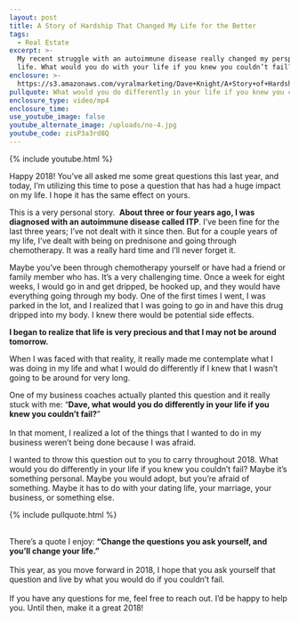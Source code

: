 ```yaml
---
layout: post
title: A Story of Hardship That Changed My Life for the Better
tags:
  - Real Estate
excerpt: >-
  My recent struggle with an autoimmune disease really changed my perspective on
  life. What would you do with your life if you knew you couldn’t fail?
enclosure: >-
  https://s3.amazonaws.com/vyralmarketing/Dave+Knight/A+Story+of+Hardship+That+Changed+My+Life+for+the+Better.mp4
pullquote: What would you do differently in your life if you knew you couldn’t fail?
enclosure_type: video/mp4
enclosure_time:
use_youtube_image: false
youtube_alternate_image: /uploads/no-4.jpg
youtube_code: zisP3a3rd8Q
---
```



{% include youtube.html %}

Happy 2018! You’ve all asked me some great questions this last year, and today, I’m utilizing this time to pose a question that has had a huge impact on my life. I hope it has the same effect on yours.

This is a very personal story.&nbsp; **About three or four years ago, I was diagnosed with an autoimmune disease called ITP**. I’ve been fine for the last three years; I’ve not dealt with it since then. But for a couple years of my life, I’ve dealt with being on prednisone and going through chemotherapy. It was a really hard time and I’ll never forget it.

Maybe you’ve been through chemotherapy yourself or have had a friend or family member who has. It’s a very challenging time. Once a week for eight weeks, I would go in and get dripped, be hooked up, and they would have everything going through my body. One of the first times I went, I was parked in the lot, and I realized that I was going to go in and have this drug dripped into my body. I knew there would be potential side effects.

**I began to realize that life is very precious and that I may not be around tomorrow.**

When I was faced with that reality, it really made me contemplate what I was doing in my life and what I would do differently if I knew that I wasn’t going to be around for very long.

One of my business coaches actually planted this question and it really stuck with me: “**Dave, what would you do differently in your life if you knew you couldn’t fail?**”<br><br>In that moment, I realized a lot of the things that I wanted to do in my business weren’t being done because I was afraid.

I wanted to throw this question out to you to carry throughout 2018. What would you do differently in your life if you knew you couldn’t fail? Maybe it’s something personal. Maybe you would adopt, but you’re afraid of something. Maybe it has to do with your dating life, your marriage, your business, or something else.

{% include pullquote.html %}

<br>There’s a quote I enjoy: **“Change the questions you ask yourself, and you’ll change your life.”**<br><br>This year, as you move forward in 2018, I hope that you ask yourself that question and live by what you would do if you couldn’t fail.<br><br>If you have any questions for me, feel free to reach out. I’d be happy to help you. Until then, make it a great 2018!